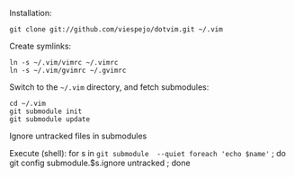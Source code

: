 Installation:

    git clone git://github.com/viespejo/dotvim.git ~/.vim

Create symlinks:

    ln -s ~/.vim/vimrc ~/.vimrc
    ln -s ~/.vim/gvimrc ~/.gvimrc

Switch to the `~/.vim` directory, and fetch submodules:

    cd ~/.vim
    git submodule init
    git submodule update

Ignore untracked files in submodules

Execute (shell): for s in `git submodule  --quiet foreach 'echo $name'` ; do git config submodule.$s.ignore untracked ; done
